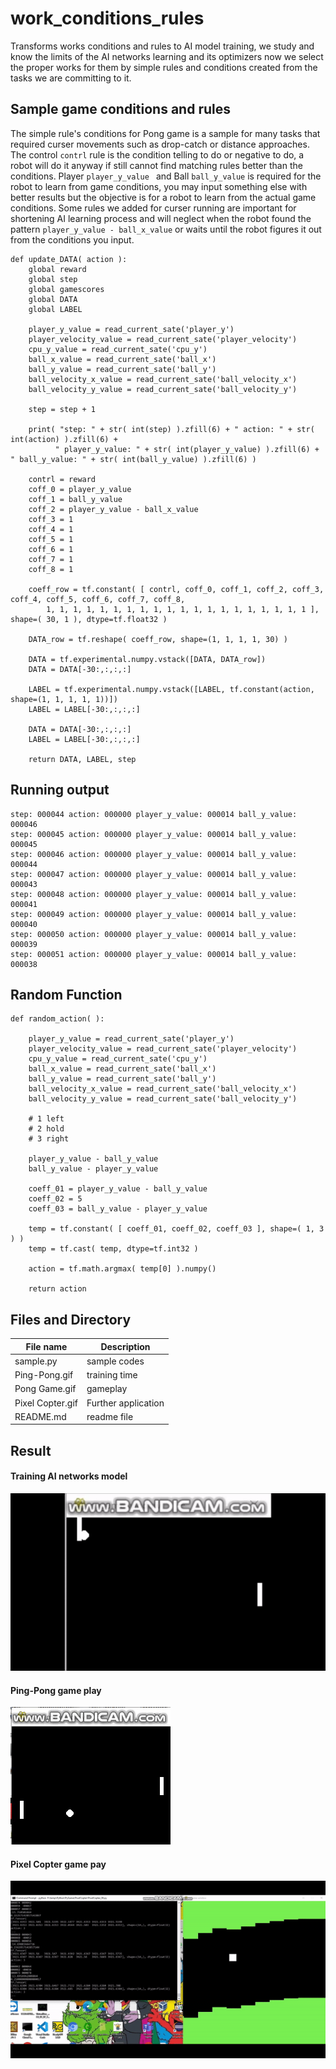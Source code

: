 # work_conditions_rules

Transforms works conditions and rules to AI model training, we study and know the limits of the AI networks learning and its optimizers now we select the proper works for them by simple rules and conditions created from the tasks we are committing to it.

## Sample game conditions and rules ##

The simple rule's conditions for Pong game is a sample for many tasks that required curser movements such as drop-catch or distance approaches. The control ```contrl``` rule is the condition telling to do or negative to do, a robot will do it anyway if still cannot find matching rules better than the conditions. Player ```player_y_value ``` and Ball ```ball_y_value``` is required for the robot to learn from game conditions, you may input something else with better results but the objective is for a robot to learn from the actual game conditions. Some rules we added for curser running are important for shortening AI learning process and will neglect when the robot found the pattern ```player_y_value - ball_x_value``` or waits until the robot figures it out from the conditions you input.

```
def update_DATA( action ):
	global reward
	global step
	global gamescores
	global DATA
	global LABEL
	
	player_y_value = read_current_sate('player_y')
	player_velocity_value = read_current_sate('player_velocity')
	cpu_y_value = read_current_sate('cpu_y')
	ball_x_value = read_current_sate('ball_x')
	ball_y_value = read_current_sate('ball_y')
	ball_velocity_x_value = read_current_sate('ball_velocity_x')
	ball_velocity_y_value = read_current_sate('ball_velocity_y')
	
	step = step + 1
	
	print( "step: " + str( int(step) ).zfill(6) + " action: " + str( int(action) ).zfill(6) + 
          " player_y_value: " + str( int(player_y_value) ).zfill(6) + " ball_y_value: " + str( int(ball_y_value) ).zfill(6) )
	
	contrl = reward
	coff_0 = player_y_value
	coff_1 = ball_y_value
	coff_2 = player_y_value - ball_x_value
	coff_3 = 1
	coff_4 = 1
	coff_5 = 1
	coff_6 = 1
	coff_7 = 1
	coff_8 = 1
	
	coeff_row = tf.constant( [ contrl, coff_0, coff_1, coff_2, coff_3, coff_4, coff_5, coff_6, coff_7, coff_8, 
		1, 1, 1, 1, 1, 1, 1, 1, 1, 1, 1, 1, 1, 1, 1, 1, 1, 1, 1, 1 ], shape=( 30, 1 ), dtype=tf.float32 )
	
	DATA_row = tf.reshape( coeff_row, shape=(1, 1, 1, 1, 30) )
	
	DATA = tf.experimental.numpy.vstack([DATA, DATA_row])
	DATA = DATA[-30:,:,:,:]
	
	LABEL = tf.experimental.numpy.vstack([LABEL, tf.constant(action, shape=(1, 1, 1, 1, 1))])
	LABEL = LABEL[-30:,:,:,:]
	
	DATA = DATA[-30:,:,:,:]
	LABEL = LABEL[-30:,:,:,:]
	
	return DATA, LABEL, step
```

## Running output ##

```
step: 000044 action: 000000 player_y_value: 000014 ball_y_value: 000046
step: 000045 action: 000000 player_y_value: 000014 ball_y_value: 000045
step: 000046 action: 000000 player_y_value: 000014 ball_y_value: 000044
step: 000047 action: 000000 player_y_value: 000014 ball_y_value: 000043
step: 000048 action: 000000 player_y_value: 000014 ball_y_value: 000041
step: 000049 action: 000000 player_y_value: 000014 ball_y_value: 000040
step: 000050 action: 000000 player_y_value: 000014 ball_y_value: 000039
step: 000051 action: 000000 player_y_value: 000014 ball_y_value: 000038
```

## Random Function ##

```
def random_action( ): 

	player_y_value = read_current_sate('player_y')
	player_velocity_value = read_current_sate('player_velocity')
	cpu_y_value = read_current_sate('cpu_y')
	ball_x_value = read_current_sate('ball_x')
	ball_y_value = read_current_sate('ball_y')
	ball_velocity_x_value = read_current_sate('ball_velocity_x')
	ball_velocity_y_value = read_current_sate('ball_velocity_y')
	
	# 1 left
	# 2 hold
	# 3 right
	
	player_y_value - ball_y_value
	ball_y_value - player_y_value
	
	coeff_01 = player_y_value - ball_y_value
	coeff_02 = 5
	coeff_03 = ball_y_value - player_y_value
	
	temp = tf.constant( [ coeff_01, coeff_02, coeff_03 ], shape=( 1, 3 ) )
	temp = tf.cast( temp, dtype=tf.int32 )
	
	action = tf.math.argmax( temp[0] ).numpy()

	return action
```

## Files and Directory ##

| File name | Description |
| ------------- | ------------- |
| sample.py | sample codes  |
| Ping-Pong.gif | training time  |
| Pong Game.gif | gameplay  |
| Pixel Copter.gif  | Further application  |
| README.md  | readme file |


## Result ##

#### Training AI networks model ####

![Employee data](https://github.com/jkaewprateep/work_conditions_rules/blob/main/Ping-Pong.gif?raw=true "Employee Data title")

#### Ping-Pong game play ####

![Employee data](https://github.com/jkaewprateep/work_conditions_rules/blob/main/Pong%20Game.gif?raw=true "Employee Data title")

#### Pixel Copter game pay ####

![Employee data](https://github.com/jkaewprateep/work_conditions_rules/blob/main/Pixel%20Copter.gif?raw=true "Employee Data title")
